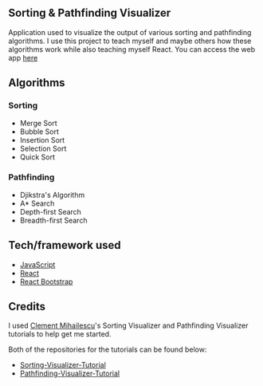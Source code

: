 ## Sorting & Pathfinding Visualizer

Application used to visualize the output of various sorting and pathfinding algorithms. I use this project to teach myself and maybe others how these algorithms work while also teaching myself React. You can access the web app [here](https://testeven152.github.io/sorting-pathfinding-visualizer/)

## Algorithms

### Sorting

- Merge Sort
- Bubble Sort
- Insertion Sort
- Selection Sort
- Quick Sort

### Pathfinding

- Djikstra's Algorithm
- A\* Search
- Depth-first Search
- Breadth-first Search

## Tech/framework used

- [JavaScript](https://www.javascript.com/)
- [React](https://reactjs.org/)
- [React Bootstrap](https://react-bootstrap.github.io/)

## Credits

I used [Clement Mihailescu](https://github.com/clementmihailescu)'s Sorting Visualizer and Pathfinding Visualizer tutorials to help get me started.

Both of the repositories for the tutorials can be found below:

- [Sorting-Visualizer-Tutorial](https://github.com/clementmihailescu/Sorting-Visualizer-Tutorial)
- [Pathfinding-Visualizer-Tutorial](https://github.com/clementmihailescu/Pathfinding-Visualizer-Tutorial)

